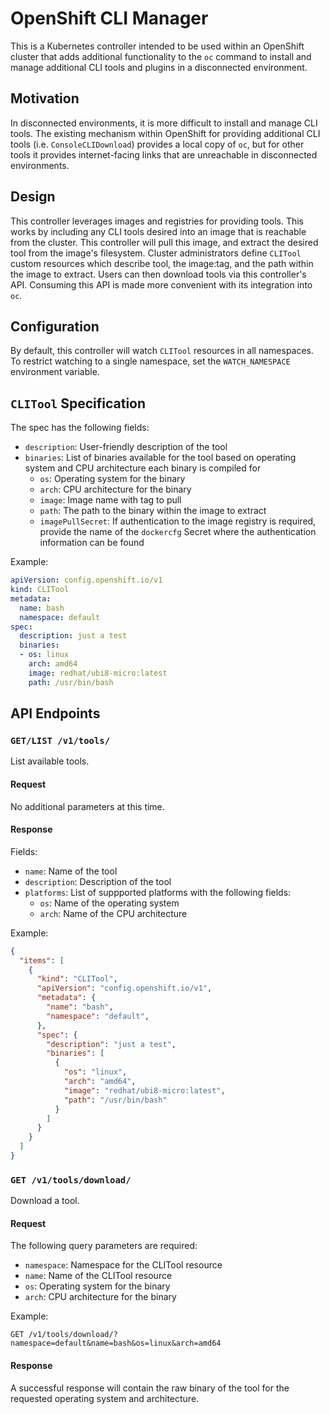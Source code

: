 # OpenShift CLI Manager
This is a Kubernetes controller intended to be used within an OpenShift cluster that adds additional functionality to the `oc` command to install and manage additional CLI tools and plugins in a disconnected environment.

## Motivation
In disconnected environments, it is more difficult to install and manage CLI tools. The existing mechanism within OpenShift for providing additional CLI tools (i.e. `ConsoleCLIDownload`) provides a local copy of `oc`, but for other tools it provides internet-facing links that are unreachable in disconnected environments.

## Design
This controller leverages images and registries for providing tools. This works by including any CLI tools desired into an image that is reachable from the cluster. This controller will pull this image, and extract the desired tool from the image's filesystem. Cluster administrators define `CLITool` custom resources which describe tool, the image:tag, and the path within the image to extract. Users can then download tools via this controller's API. Consuming this API is made more convenient with its integration into `oc`.

## Configuration
By default, this controller will watch `CLITool` resources in all namespaces. To restrict watching to a single namespace, set the `WATCH_NAMESPACE` environment variable.

## `CLITool` Specification
The spec has the following fields:
* `description`: User-friendly description of the tool
* `binaries`: List of binaries available for the tool based on operating system and CPU architecture each binary is compiled for
    * `os`: Operating system for the binary
    * `arch`: CPU architecture for the binary
    * `image`: Image name with tag to pull
    * `path`: The path to the binary within the image to extract
    * `imagePullSecret`: If authentication to the image registry is required, provide the name of the `dockercfg` Secret where the authentication information can be found

Example:
```yaml
apiVersion: config.openshift.io/v1
kind: CLITool
metadata:
  name: bash
  namespace: default
spec:
  description: just a test
  binaries:
  - os: linux
    arch: amd64
    image: redhat/ubi8-micro:latest
    path: /usr/bin/bash
```

## API Endpoints
### `GET/LIST /v1/tools/`
List available tools.

#### Request
No additional parameters at this time.

#### Response
Fields:
* `name`: Name of the tool
* `description`: Description of the tool
* `platforms`: List of suppported platforms with the following fields:
    * `os`: Name of the operating system
    * `arch`: Name of the CPU architecture

Example:
```json
{
  "items": [
    {
      "kind": "CLITool",
      "apiVersion": "config.openshift.io/v1",
      "metadata": {
        "name": "bash",
        "namespace": "default",
      },
      "spec": {
        "description": "just a test",
        "binaries": [
          {
            "os": "linux",
            "arch": "amd64",
            "image": "redhat/ubi8-micro:latest",
            "path": "/usr/bin/bash"
          }
        ]
      }
    }
  ]
}
```

### `GET /v1/tools/download/`
Download a tool.

#### Request
The following query parameters are required:
* `namespace`: Namespace for the CLITool resource
* `name`: Name of the CLITool resource
* `os`: Operating system for the binary
* `arch`: CPU architecture for the binary

Example:
```http
GET /v1/tools/download/?namespace=default&name=bash&os=linux&arch=amd64
```

#### Response
A successful response will contain the raw binary of the tool for the requested operating system and architecture.